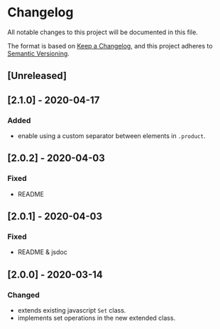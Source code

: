 # Changelog
All notable changes to this project will be documented in this file.

The format is based on [Keep a Changelog](https://keepachangelog.com/en/1.0.0/),
and this project adheres to [Semantic Versioning](https://semver.org/spec/v2.0.0.html).

## [Unreleased]

## [2.1.0] - 2020-04-17
### Added
- enable using a custom separator between elements in `.product`.

## [2.0.2] - 2020-04-03
### Fixed
- README

## [2.0.1] - 2020-04-03
### Fixed
- README & jsdoc

## [2.0.0] - 2020-03-14
### Changed
- extends existing javascript `Set` class.
- implements set operations in the new extended class.

